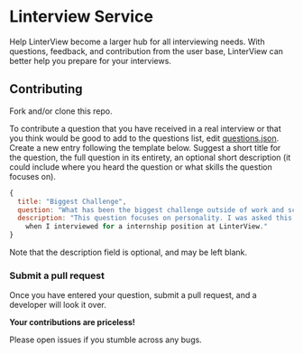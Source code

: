 # Linterview Service

Help LinterView become a larger hub for all interviewing needs. With questions, 
feedback, and contribution from the user base, LinterView can better help you prepare 
for your interviews.

## Contributing

Fork and/or clone this repo.

To contribute a question that you have received in a real interview or that you
think would be good to add to the questions list, edit 
[questions.json](https://github.com/linterview-project/service/questions.json).
Create a new entry following the template below. Suggest a short title for the question,
the full question in its entirety, an optional short description (it could include
where you heard the question or what skills the question focuses on).

```js
{
  title: "Biggest Challenge",
  question: "What has been the biggest challenge outside of work and school for you?",
  description: "This question focuses on personality. I was asked this question
    when I interviewed for a internship position at LinterView."
}
```

Note that the description field is optional, and may be left blank.

### Submit a pull request

Once you have entered your question, submit a pull request, and a developer will
look it over. 

**Your contributions are priceless!**

Please open issues if you stumble across any bugs.
